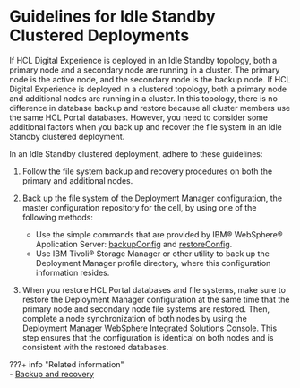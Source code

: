 # Guidelines for Idle Standby Clustered Deployments

If HCL Digital Experience is deployed in an Idle Standby topology, both a primary node and a secondary node are running in a cluster. The primary node is the active node, and the secondary node is the backup node. If HCL Digital Experience is deployed in a clustered topology, both a primary node and additional nodes are running in a cluster. In this topology, there is no difference in database backup and restore because all cluster members use the same HCL Portal databases. However, you need to consider some additional factors when you back up and recover the file system in an Idle Standby clustered deployment.

In an Idle Standby clustered deployment, adhere to these guidelines:

1.  Follow the file system backup and recovery procedures on both the primary and additional nodes.

2.  Back up the file system of the Deployment Manager configuration, the master configuration repository for the cell, by using one of the following methods:

    -   Use the simple commands that are provided by IBM® WebSphere® Application Server: [backupConfig](http://pic.dhe.ibm.com/infocenter/wasinfo/v8r5/index.jsp?topic=%2Fcom.ibm.websphere.nd.multiplatform.doc%2Fae%2Frxml_backupconfig.html) and [restoreConfig](http://pic.dhe.ibm.com/infocenter/wasinfo/v8r5/index.jsp?topic=%2Fcom.ibm.websphere.nd.multiplatform.doc%2Fae%2Frxml_restoreconfig.html).
    -   Use IBM Tivoli® Storage Manager or other utility to back up the Deployment Manager profile directory, where this configuration information resides.
    
3.  When you restore HCL Portal databases and file systems, make sure to restore the Deployment Manager configuration at the same time that the primary node and secondary node file systems are restored. Then, complete a node synchronization of both nodes by using the Deployment Manager WebSphere Integrated Solutions Console. This step ensures that the configuration is identical on both nodes and is consistent with the restored databases.

???+ info "Related information"  
    -   [Backup and recovery](../migrate/planning_migration/migration_consideration/mig_plan_backup_and_recovery.md)

